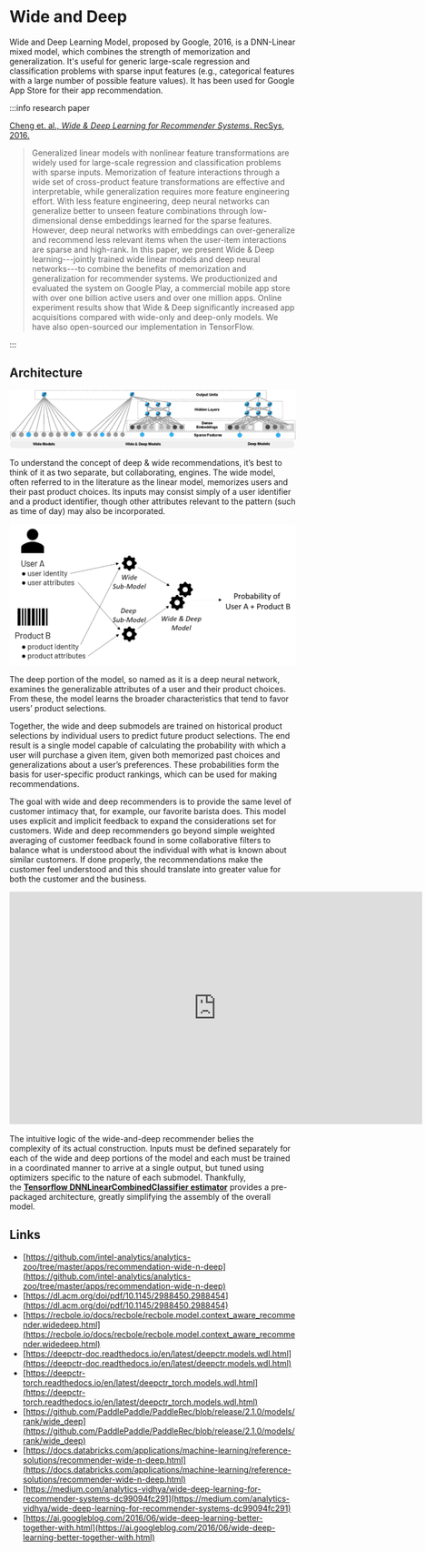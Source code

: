 # Wide and Deep

Wide and Deep Learning Model, proposed by Google, 2016, is a DNN-Linear mixed model, which combines the strength of memorization and generalization. It's useful for generic large-scale regression and classification problems with sparse input features (e.g., categorical features with a large number of possible feature values). It has been used for Google App Store for their app recommendation.

:::info research paper

[Cheng et. al., *Wide & Deep Learning for Recommender Systems*. RecSys, 2016.](https://arxiv.org/abs/1606.07792)

> Generalized linear models with nonlinear feature transformations are widely used for large-scale regression and classification problems with sparse inputs. Memorization of feature interactions through a wide set of cross-product feature transformations are effective and interpretable, while generalization requires more feature engineering effort. With less feature engineering, deep neural networks can generalize better to unseen feature combinations through low-dimensional dense embeddings learned for the sparse features. However, deep neural networks with embeddings can over-generalize and recommend less relevant items when the user-item interactions are sparse and high-rank. In this paper, we present Wide & Deep learning---jointly trained wide linear models and deep neural networks---to combine the benefits of memorization and generalization for recommender systems. We productionized and evaluated the system on Google Play, a commercial mobile app store with over one billion active users and over one million apps. Online experiment results show that Wide & Deep significantly increased app acquisitions compared with wide-only and deep-only models. We have also open-sourced our implementation in TensorFlow.
> 

:::

## Architecture

![Untitled](/img/content-models-raw-mp1-wide-and-deep-untitled.png)

To understand the concept of deep & wide recommendations, it’s best to think of it as two separate, but collaborating, engines. The wide model, often referred to in the literature as the linear model, memorizes users and their past product choices. Its inputs may consist simply of a user identifier and a product identifier, though other attributes relevant to the pattern (such as time of day) may also be incorporated.

![/img/content-models-raw-mp1-wide-and-deep-untitled-1.png](/img/content-models-raw-mp1-wide-and-deep-untitled-1.png)

The deep portion of the model, so named as it is a deep neural network, examines the generalizable attributes of a user and their product choices. From these, the model learns the broader characteristics that tend to favor users’ product selections.

Together, the wide and deep submodels are trained on historical product selections by individual users to predict future product selections. The end result is a single model capable of calculating the probability with which a user will purchase a given item, given both memorized past choices and generalizations about a user’s preferences. These probabilities form the basis for user-specific product rankings, which can be used for making recommendations.

The goal with wide and deep recommenders is to provide the same level of customer intimacy that, for example, our favorite barista does. This model uses explicit and implicit feedback to expand the considerations set for customers. Wide and deep recommenders go beyond simple weighted averaging of customer feedback found in some collaborative filters to balance what is understood about the individual with what is known about similar customers. If done properly, the recommendations make the customer feel understood and this should translate into greater value for both the customer and the business.

<iframe width="727" height="409" src="https://www.youtube.com/embed/Xmw9SWJ0L50" title="YouTube video player" frameborder="0" allow="accelerometer; autoplay; clipboard-write; encrypted-media; gyroscope; picture-in-picture" allowfullscreen></iframe>

The intuitive logic of the wide-and-deep recommender belies the complexity of its actual construction. Inputs must be defined separately for each of the wide and deep portions of the model and each must be trained in a coordinated manner to arrive at a single output, but tuned using optimizers specific to the nature of each submodel. Thankfully, the **[Tensorflow DNNLinearCombinedClassifier estimator](https://www.tensorflow.org/api_docs/python/tf/estimator/DNNLinearCombinedClassifier)** provides a pre-packaged architecture, greatly simplifying the assembly of the overall model.

## Links

- [https://github.com/intel-analytics/analytics-zoo/tree/master/apps/recommendation-wide-n-deep](https://github.com/intel-analytics/analytics-zoo/tree/master/apps/recommendation-wide-n-deep)
- [https://dl.acm.org/doi/pdf/10.1145/2988450.2988454](https://dl.acm.org/doi/pdf/10.1145/2988450.2988454)
- [https://recbole.io/docs/recbole/recbole.model.context_aware_recommender.widedeep.html](https://recbole.io/docs/recbole/recbole.model.context_aware_recommender.widedeep.html)
- [https://deepctr-doc.readthedocs.io/en/latest/deepctr.models.wdl.html](https://deepctr-doc.readthedocs.io/en/latest/deepctr.models.wdl.html)
- [https://deepctr-torch.readthedocs.io/en/latest/deepctr_torch.models.wdl.html](https://deepctr-torch.readthedocs.io/en/latest/deepctr_torch.models.wdl.html)
- [https://github.com/PaddlePaddle/PaddleRec/blob/release/2.1.0/models/rank/wide_deep](https://github.com/PaddlePaddle/PaddleRec/blob/release/2.1.0/models/rank/wide_deep)
- [https://docs.databricks.com/applications/machine-learning/reference-solutions/recommender-wide-n-deep.html](https://docs.databricks.com/applications/machine-learning/reference-solutions/recommender-wide-n-deep.html)
- [https://medium.com/analytics-vidhya/wide-deep-learning-for-recommender-systems-dc99094fc291](https://medium.com/analytics-vidhya/wide-deep-learning-for-recommender-systems-dc99094fc291)
- [https://ai.googleblog.com/2016/06/wide-deep-learning-better-together-with.html](https://ai.googleblog.com/2016/06/wide-deep-learning-better-together-with.html)